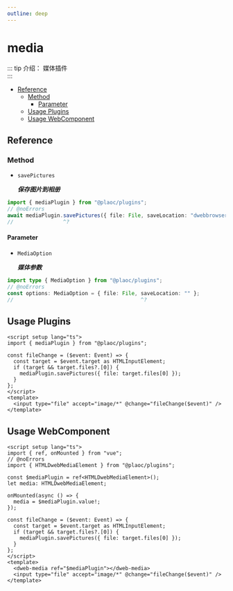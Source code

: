 ```yaml
---
outline: deep
---
```


# media

<Badges name="@plaoc/plugins" />
<Platform supports="iOS,Android" />

::: tip 介绍：
媒体插件  
:::

- [Reference](#reference)
  - [Method](#method)
    - [Parameter](#parameter)
  - [Usage Plugins](#usage-plugins)
  - [Usage WebComponent](#usage-webcomponent)

## Reference

### Method

- `savePictures`

  **_保存图片到相册_**

```ts twoslash
import { mediaPlugin } from "@plaoc/plugins";
// @noErrors
await mediaPlugin.savePictures({ file: File, saveLocation: "dwebbrowser") });
//                ^?
```

#### Parameter

- `MediaOption`

  **_媒体参数_**

```ts twoslash
import type { MediaOption } from "@plaoc/plugins";
// @noErrors
const options: MediaOption = { file: File, saveLocation: "" };
//                                         ^?
```

## Usage Plugins

```vue twoslash
<script setup lang="ts">
import { mediaPlugin } from "@plaoc/plugins";

const fileChange = ($event: Event) => {
  const target = $event.target as HTMLInputElement;
  if (target && target.files?.[0]) {
    mediaPlugin.savePictures({ file: target.files[0] });
  }
};
</script>
<template>
  <input type="file" accept="image/*" @change="fileChange($event)" />
</template>
```

## Usage WebComponent

```vue twoslash
<script setup lang="ts">
import { ref, onMounted } from "vue";
// @noErrors
import { HTMLDwebMediaElement } from "@plaoc/plugins";

const $mediaPlugin = ref<HTMLDwebMediaElement>();
let media: HTMLDwebMediaElement;

onMounted(async () => {
  media = $mediaPlugin.value!;
});

const fileChange = ($event: Event) => {
  const target = $event.target as HTMLInputElement;
  if (target && target.files?.[0]) {
    mediaPlugin.savePictures({ file: target.files[0] });
  }
};
</script>
<template>
  <dweb-media ref="$mediaPlugin"></dweb-media>
  <input type="file" accept="image/*" @change="fileChange($event)" />
</template>
```
